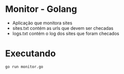 # Monitor - Golang
- Aplicação que monitora sites
- sites.txt contém as urls que devem ser checadas
- logs.txt contém o log dos sites que foram checados

# Executando
```
go run monitor.go
```